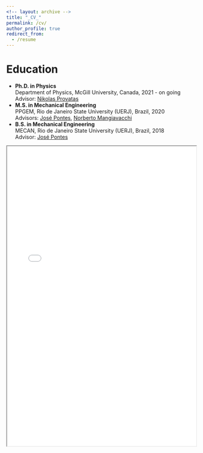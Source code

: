 ```yaml
---
<!-- layout: archive -->
title: "_CV_"
permalink: /cv/
author_profile: true
redirect_from:
  - /resume
---
```


<!-- {% include base_path %} -->


# Education

* **Ph.D. in Physics**<br>
  Department of Physics, McGill University, Canada, 2021 - on going<br>
  Advisor: [Nikolas Provatas](https://www.chairs-chaires.gc.ca/chairholders-titulaires/profile-eng.aspx?profileId=2974)
* **M.S. in Mechanical Engineering**<br>
  PPGEM, Rio de Janeiro State University (UERJ), Brazil, 2020<br>
  Advisors: [José Pontes](http://www.gesar.uerj.br/en/staff/professor-jose-pontes.html), 
  [Norberto Mangiavacchi](http://www.gesar.uerj.br/en/staff/professor-norberto-mangiavacchi.html)
* **B.S. in Mechanical Engineering**<br>
  MECAN, Rio de Janeiro State University (UERJ), Brazil, 2018<br>
  Advisor: [José Pontes](http://www.gesar.uerj.br/en/staff/professor-jose-pontes.html)


<iframe src="/files/cv_coelho_daniel.pdf" width="100%" height="800px"></iframe>

<!-- 
# Skills

* **Programming**<br>
  Python, Shell/Bash, Git, C/C++, gnuplot, MATLAB, Mathematica, LaTeX

* **Experienced with**<br>
  - Computational modelling of pattern formation in complex systems. CFD, FEM, Thermal-Structural Analysis.<br>
  - Comprehensive data post-processing, advanced dataset analysis, and interactive data visualization.<br>
  - Thermo-Calc Software, OVITO, ParaView, OpenFOAM, Jupyter Notebook, Visual Studio Code. <br>
  - Finite Difference, Finite Volume, Finite Element, Pseudo-Spectral methods, and developing semi-implicit numerical schemes. <br>
  - Microsoft Office (Word, Excel, PowerPoint, MS Project).
<br><br>
* **CAD Softwares**<br>
  Autodesk&copy;, AutoCAD 2D/3D&copy;, SolidWorks&trade;, AVEVA&trade; Plant Design Management System (PDMS), Everything 3D (E3D), Fusion 360.

* **Web Dev**<br>
  HTML, CSS, JavaScript, Markdown. -->

<!-- Honors & Awards
======
* Summer 2015: Research Assistant
  * Github University
  * Duties included: Tagging issues
  * Supervisor: Professor Git

* Fall 2015: Research Assistant
  * Github University
  * Duties included: Merging pull requests
  * Supervisor: Professor Hub -->
  
<!-- Skills
======
* Skill 1
* Skill 2
  * Sub-skill 2.1
  * Sub-skill 2.2
  * Sub-skill 2.3
* Skill 3

Publications
======
  <ul>{% for post in site.publications %}
    {% include archive-single-cv.html %}
  {% endfor %}</ul>
  
Talks
======
  <ul>{% for post in site.talks %}
    {% include archive-single-talk-cv.html %}
  {% endfor %}</ul>
  
Teaching
======
  <ul>{% for post in site.teaching %}
    {% include archive-single-cv.html %}
  {% endfor %}</ul>
  
Service and leadership
======
* Currently signed in to 43 different slack teams -->
